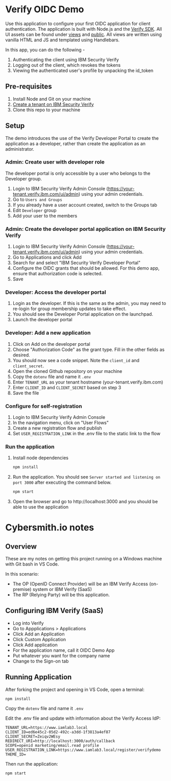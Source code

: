 # Verify OIDC Demo

Use this application to configure your first OIDC application for client authentication. The application is built with Node.js and the [Verify SDK](https://www.npmjs.com/package/ibm-verify-sdk). All UI assets can be found under [views](/views) and [public](/public). All views are written using vanilla HTML and JS and templated using Handlebars.

In this app, you can do the following -

1. Authenticating the client using IBM Security Verify
2. Logging out of the client, which revokes the tokens
3. Viewing the authenticated user's profile by unpacking the id_token

## Pre-requisites

1. Install Node and Git on your machine
2. [Create a tenant on IBM Security Verify](https://docs.verify.ibm.com/verify/docs/signing-up-for-a-free-trial)
3. Clone this repo to your machine

## Setup

The demo introduces the use of the Verify Developer Portal to create the application as a developer, rather than create the application as an administrator.

### Admin: Create user with developer role

The developer portal is only accessible by a user who belongs to the Developer group.

1. Login to IBM Security Verify Admin Console (https://your-tenant.verify.ibm.com/ui/admin) using your admin credentials.
2. Go to `Users and Groups`
3. If you already have a user account created, switch to the Groups tab
4. Edit `Developer` group
5. Add your user to the members

### Admin: Create the developer portal application on IBM Security Verify

1. Login to IBM Security Verify Admin Console (https://your-tenant.verify.ibm.com/ui/admin) using your admin credentials.
2. Go to Applications and click Add
3. Search for and select "IBM Security Verify Developer Portal"
4. Configure the OIDC grants that should be allowed. For this demo app, ensure that authorization code is selected.
5. Save

### Developer: Access the developer portal

1. Login as the developer. If this is the same as the admin, you may need to re-login for group membership updates to take effect.
2. You should see the Developer Portal application on the launchpad.
3. Launch the developer portal

### Developer: Add a new application

1. Click on Add on the developer portal
2. Choose "Authorization Code" as the grant type. Fill in the other fields as desired.
3. You should now see a code snippet. Note the `client_id` and `client_secret`.
4. Open the cloned Github repository on your machine
5. Copy the `dotenv` file and name it `.env`
6. Enter `TENANT_URL` as your tenant hostname (your-tenant.verify.ibm.com)
7. Enter `CLIENT_ID` and `CLIENT_SECRET` based on step 3
8. Save the file

### Configure for self-registration

1. Login to IBM Security Verify Admin Console
2. In the navigation menu, click on "User Flows"
3. Create a new registration flow and publish
4. Set `USER_REGISTRATION_LINK` in the .env file to the static link to the flow

### Run the application

1. Install node dependencies

    ```bash
    npm install
    ```

2. Run the application. You should see `Server started and listening on port 3000` after executing the command below.

    ```bash
    npm start
    ```

3. Open the browser and go to http://localhost:3000 and you should be able to use the application




# Cybersmith.io notes

## Overview
These are my notes on getting this project running on a Windows machine with Git bash in VS Code.  

In this scenario:
* The OP (OpenID Connect Provider) will be an IBM Verify Access (on-premise) system or IBM Verify (SaaS)
* The RP (Relying Party) will be this application.

## Configuring IBM Verify (SaaS)

* Log into Verify
* Go to Appplications > Applications
* Click Add an Application
* Click Custom Application
* Click Add application
* For the application name, call it OIDC Demo App
* Put whatever you want for the company name
* Change to the Sign-on tab


## Running Application
After forking the project and opening in VS Code, open a terminal:
```
npm install
```

Copy the `dotenv` file and name it `.env`

Edit the .env file and update with information about the Verify Access IdP:
```
TENANT_URL=https://www.iamlab3.local
CLIENT_ID=ed6e45c2-05d2-492c-a3dd-1f3813a4ef87
CLIENT_SECRET=Zeiqv2WEsy
REDIRECT_URI=http://localhost:3000/auth/callback
SCOPE=openid marketing/email.read profile
USER_REGISTRATION_LINK=https://www.iamlab3.local/register/verifydemo
THEME_ID=
```



Then run the application:
```
npm start
```